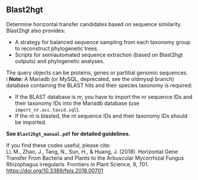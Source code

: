 Blast2hgt
------
Determine horizontal transfer candidates based on sequence similarity.   
Blast2hgt also provides:
 * A strategy for balanced sequence sampling from each taxonomy group to reconstruct phylogenetic trees.
 * Scripts for semiautomated sequence extraction (based on Blast2hgt outputs) and phylogenetic analyses.



The query objects can be proteins, genes or partitial genomic sequences.   
i
**Note:** A Mariadb (or MySQL, deprecated, see the oldmysql branch) database containing the BLAST hits and their species taxonomy is required:    
 - If the BLAST database is nr, you have to import the nr sequence IDs and their taxonomy IDs into the Mariadb database (use `import_nr.acc.taxid.sql`).   
 - If the nt is blasted, the nt sequence IDs and their taxonomy IDs should be imported.   

**See `Blast2hgt_manual.pdf` for detailed guidelines.**  

If you find these codes useful, please cite:   
Li, M., Zhao, J., Tang, N., Sun, H., & Huang, J. (2018). Horizontal Gene Transfer From Bacteria and Plants to the Arbuscular Mycorrhizal Fungus Rhizophagus irregularis. Frontiers in Plant Science, 9, 701. https://doi.org/10.3389/fpls.2018.00701

